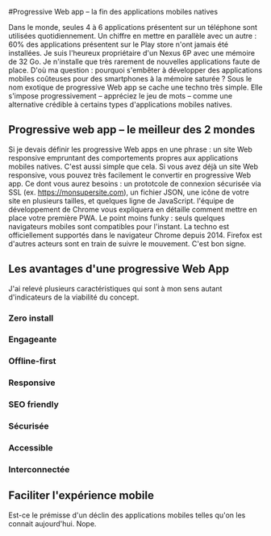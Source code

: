 #Progressive Web app – la fin des applications mobiles natives

Dans le monde, seules 4 à 6 applications présentent sur un téléphone sont utilisées quotidiennement. Un chiffre en mettre en parallèle avec un autre : 60% des applications présentent sur le Play store n'ont jamais été installées. Je suis l'heureux propriétaire d'un Nexus 6P avec une mémoire de 32 Go. Je n'installe que très rarement de nouvelles applications faute de place. D'où ma question : pourquoi s'embêter à développer des applications mobiles coûteuses pour des smartphones à la mémoire saturée ?
Sous le nom exotique de progressive Web app se cache une techno très simple. Elle s'impose progressivement – appréciez le jeu de mots – comme une alternative crédible à certains types d'applications mobiles natives.

## Progressive web app – le meilleur des 2 mondes
Si je devais définir les progressive Web apps en une phrase : un site Web responsive empruntant des comportements propres aux applications mobiles natives. C'est aussi simple que cela. Si vous avez déjà un site Web responsive, vous pouvez très facilement le convertir en progressive Web app. Ce dont vous aurez besoins : un prototcole de connexion sécurisée via SSL (ex. https://monsupersite.com), un fichier JSON, une icône de votre site en plusieurs tailles, et quelques ligne de JavaScript. l'équipe de développement de Chrome vous expliquera en détaille comment mettre en place votre première PWA. Le point moins funky : seuls quelques navigateurs mobiles sont compatibles pour l'instant. La techno est officiellement supportés dans le navigateur Chrome depuis 2014. Firefox est d'autres acteurs sont en train de suivre le mouvement. C'est bon signe.

## Les avantages d'une progressive Web App
J'ai relevé plusieurs caractéristiques qui sont à mon sens autant d'indicateurs de la viabilité du concept.

### Zero install
### Engageante
### Offline-first
### Responsive
### SEO friendly
### Sécurisée
### Accessible
### Interconnectée

## Faciliter l'expérience mobile
Est-ce le prémisse d'un déclin des applications mobiles telles qu'on les connait aujourd'hui. Nope.
